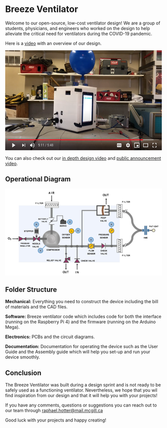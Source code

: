 #  Breeze Ventilator
Welcome to our open-source, low-cost ventilator design! We are a group of students, physicians, and engineers who worked on the design to help alleviate the critical need for ventilators during the COVID-19 pandemic.

Here is a [video](https://youtu.be/5ufh_80dSsk) with an overview of our design.

<p align="center">
  <a href="https://youtu.be/5ufh_80dSsk" target="_blank">
    <img alt="Play Introduction Video" src="media/youtube_thubnail.png" height="320">
  </a>
</p>

You can also check out our [in depth design video](https://youtu.be/dRpsoaCI0QA) and [public announcement video](https://youtu.be/4-jjhEgUjkQ).

## Operational Diagram
![operational diagram](media/operational_diagram.jpg)

## Folder Structure
**Mechanical:** Everything you need to construct the device including the bill of materials and the CAD files.

**Software:** Breeze ventilator code which includes code for both the interface (running on the Raspberry Pi 4) and the firmware (running on the Arduino Mega).

**Electronics:** PCBs and the circuit diagrams.

**Documentation:** Documentation for operating the device such as the User Guide and the Assembly guide which will help you set-up and run your device smoothly.

## Conclusion

The Breeze Ventilator was built during a design sprint and is not ready to be safely used as a functioning ventilator. Nevertheless, we hope that you wil find inspiration from our design and that it will help you with your projects! 

If you have any comments, questions or suggestions you can reach out to our team through raphael.hotter@mail.mcgill.ca

Good luck with your projects and happy creating! 
